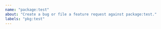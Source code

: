 ```yaml
---
name: "package:test"
about: "Create a bug or file a feature request against package:test."
labels: "pkg:test"
---
```


